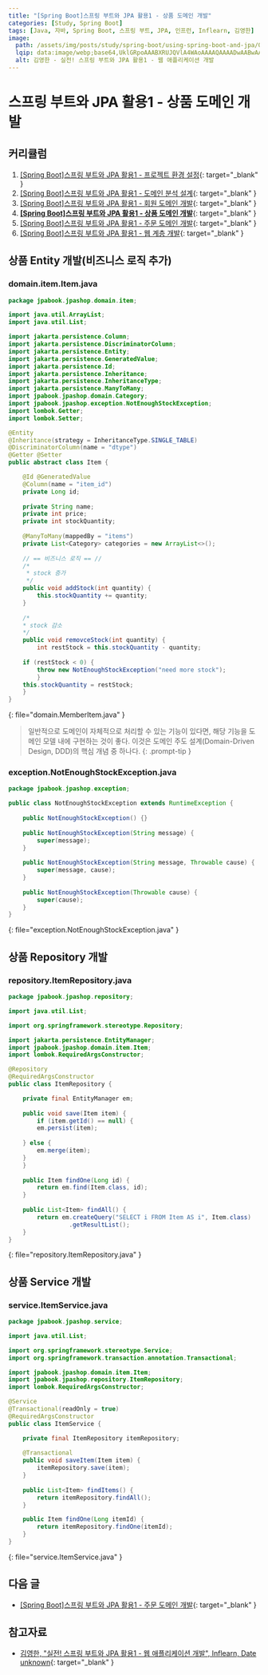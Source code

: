 ```yaml
---
title: "[Spring Boot]스프링 부트와 JPA 활용1 - 상품 도메인 개발"
categories: [Study, Spring Boot]
tags: [Java, 자바, Spring Boot, 스프링 부트, JPA, 인프런, Inflearn, 김영한]
image:
  path: /assets/img/posts/study/spring-boot/using-spring-boot-and-jpa/01-using-spring-boot-and-jpa-logo.jpg
  lqip: data:image/webp;base64,UklGRpoAAABXRUJQVlA4WAoAAAAQAAAADwAABwAAQUxQSDIAAAARL0AmbZurmr57yyIiqE8oiG0bejIYEQTgqiDA9vqnsUSI6H+oAERp2HZ65qP/VIAWAFZQOCBCAAAA8AEAnQEqEAAIAAVAfCWkAALp8sF8rgRgAP7o9FDvMCkMde9PK7euH5M1m6VWoDXf2FkP3BqV0ZYbO6NA/VFIAAAA
  alt: 김영한 - 실전! 스프링 부트와 JPA 활용1 - 웹 애플리케이션 개발
---
```


# 스프링 부트와 JPA 활용1 - 상품 도메인 개발

## 커리큘럼

1. [[Spring Boot]스프링 부트와 JPA 활용1 - 프로젝트 환경 설정](https://drj9812.github.io/posts/project-configuration/){: target="_blank" }
2. [[Spring Boot]스프링 부트와 JPA 활용1 - 도메인 분석 설계](https://drj9812.github.io/posts/domain-analysis-design/){: target="_blank" }
3. [[Spring Boot]스프링 부트와 JPA 활용1 - 회원 도메인 개발](https://drj9812.github.io/posts/member-domain-development){: target="_blank" }
4. [**[Spring Boot]스프링 부트와 JPA 활용1 - 상품 도메인 개발**](https://drj9812.github.io/posts/item-domain-development){: target="_blank" }
5. [[Spring Boot]스프링 부트와 JPA 활용1 - 주문 도메인 개발](https://drj9812.github.io/posts/order-domain-development){: target="_blank" }
6. [[Spring Boot]스프링 부트와 JPA 활용1 - 웹 계층 개발](https://drj9812.github.io/posts/web-layer-development){: target="_blank" }

## 상품 Entity 개발(비즈니스 로직 추가)

### domain.item.Item.java

```java
package jpabook.jpashop.domain.item;

import java.util.ArrayList;
import java.util.List;

import jakarta.persistence.Column;
import jakarta.persistence.DiscriminatorColumn;
import jakarta.persistence.Entity;
import jakarta.persistence.GeneratedValue;
import jakarta.persistence.Id;
import jakarta.persistence.Inheritance;
import jakarta.persistence.InheritanceType;
import jakarta.persistence.ManyToMany;
import jpabook.jpashop.domain.Category;
import jpabook.jpashop.exception.NotEnoughStockException;
import lombok.Getter;
import lombok.Setter;

@Entity
@Inheritance(strategy = InheritanceType.SINGLE_TABLE)
@DiscriminatorColumn(name = "dtype")
@Getter @Setter
public abstract class Item {

    @Id @GeneratedValue
    @Column(name = "item_id")
    private Long id;
	
    private String name;
    private int price;
    private int stockQuantity;
	
    @ManyToMany(mappedBy = "items")
    private List<Category> categories = new ArrayList<>();
	
    // == 비즈니스 로직 == //
    /*
     * stock 증가
     */
    public void addStock(int quantity) {
        this.stockQuantity += quantity;
    }
	
    /*
    * stock 감소
    */
    public void removceStock(int quantity) {
        int restStock = this.stockQuantity - quantity;
		
	if (restStock < 0) {
	    throw new NotEnoughStockException("need more stock");
        }
	this.stockQuantity = restStock;
    }
}
```
{: file="domain.MemberItem.java" }

> 일반적으로 도메인이 자체적으로 처리할 수 있는 기능이 있다면, 해당 기능을 도메인 모델 내에 구현하는 것이 좋다. 이것은 도메인 주도 설계(Domain-Driven Design, DDD)의 핵심 개념 중 하나다.
{: .prompt-tip }

### exception.NotEnoughStockException.java

```java
package jpabook.jpashop.exception;

public class NotEnoughStockException extends RuntimeException {
	
    public NotEnoughStockException() {}
	
    public NotEnoughStockException(String message) {
        super(message);
    }
	
    public NotEnoughStockException(String message, Throwable cause) {
        super(message, cause);
    }
	
    public NotEnoughStockException(Throwable cause) {
        super(cause);
    }
}
```
{: file="exception.NotEnoughStockException.java" }

## 상품 Repository 개발

### repository.ItemRepository.java

```java
package jpabook.jpashop.repository;

import java.util.List;

import org.springframework.stereotype.Repository;

import jakarta.persistence.EntityManager;
import jpabook.jpashop.domain.item.Item;
import lombok.RequiredArgsConstructor;

@Repository
@RequiredArgsConstructor
public class ItemRepository {

    private final EntityManager em;
	
    public void save(Item item) {
        if (item.getId() == null) {
	    em.persist(item);
			
	} else {
	    em.merge(item);
	}
    }
	
    public Item findOne(Long id) {
        return em.find(Item.class, id);
    }
	
    public List<Item> findAll() {
        return em.createQuery("SELECT i FROM Item AS i", Item.class)
	             .getResultList();
    }
}
```
{: file="repository.ItemRepository.java" }

## 상품 Service 개발

### service.ItemService.java

```java
package jpabook.jpashop.service;

import java.util.List;

import org.springframework.stereotype.Service;
import org.springframework.transaction.annotation.Transactional;

import jpabook.jpashop.domain.item.Item;
import jpabook.jpashop.repository.ItemRepository;
import lombok.RequiredArgsConstructor;

@Service
@Transactional(readOnly = true)
@RequiredArgsConstructor
public class ItemService {

    private final ItemRepository itemRepository;
	
    @Transactional
    public void saveItem(Item item) {
        itemRepository.save(item);
    }
	
    public List<Item> findItems() {
        return itemRepository.findAll();
    }

    public Item findOne(Long itemId) {
        return itemRepository.findOne(itemId);
    }
}
```
{: file="service.ItemService.java" }

## 다음 글

- [[Spring Boot]스프링 부트와 JPA 활용1 - 주문 도메인 개발](https://drj9812.github.io/posts/order-domain-development){: target="_blank" }

## 참고자료

- [김영한, "실전! 스프링 부트와 JPA 활용1 - 웹 애플리케이션 개발", Inflearn, Date unknown](https://www.inflearn.com/course/%EC%8A%A4%ED%94%84%EB%A7%81%EB%B6%80%ED%8A%B8-JPA-%ED%99%9C%EC%9A%A9-1){: target="_blank" }
